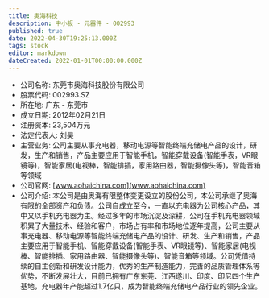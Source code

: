 ```yaml
---
title: 奥海科技
description: 中小板 - 元器件 - 002993
published: true
date: 2022-04-30T19:25:13.000Z
tags: stock
editor: markdown
dateCreated: 2022-01-01T00:00:00.000Z
---
```


- 公司名称: 东莞市奥海科技股份有限公司
- 股票代码: 002993.SZ
- 所在地: 广东 - 东莞市
- 成立日期: 2012年02月21日
- 注册资本: 23,504万元
- 法定代表人: 刘昊
- 主营业务: 公司主要从事充电器，移动电源等智能终端充储电产品的设计，研发，生产和销售，产品主要应用于智能手机，智能穿戴设备(智能手表，VR眼镜等)，智能家居(电视棒，智能排插，家用路由器，智能摄像头等)，智能音箱等领域
- 公司官网: [www.aohaichina.com](www.aohaichina.com)
- 公司介绍: 本公司是由奥海有限整体变更设立的股份公司，本公司承继了奥海有限的全部资产和负债。公司自成立至今，一直以充电器为公司核心产品，其中又以手机充电器为主。经过多年的市场沉淀及深耕，公司在手机充电器领域积累了大量技术、经验和客户，市场占有率和市场地位逐年提高，公司主要从事充电器、移动电源等智能终端充储电产品的设计、研发、生产和销售，产品主要应用于智能手机、智能穿戴设备(智能手表、VR眼镜等)、智能家居(电视棒、智能排插、家用路由器、智能摄像头等)、智能音箱等领域。公司凭借持续的自主创新和研发设计能力，优秀的生产制造能力，完善的品质管理体系等优势，不断发展壮大，目前已拥有广东东莞、江西遂川、印度、印尼四个生产基地，充电器年产能超过1.7亿只，成为智能终端充储电产品行业的领先企业。


